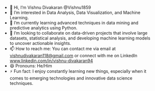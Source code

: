 - 👋 Hi, I’m Vishnu Divakaran @Vishnu1859
- 👀 I’m interested in Data Analysis, Data Visualization, and Machine Learning.
- 🌱 I’m currently learning advanced techniques in data mining and predictive analytics using Python.
- 💞️ I’m looking to collaborate on data-driven projects that involve large datasets, statistical analysis, and developing machine learning models to uncover actionable insights.
- 📫 How to reach me: You can contact me via email at vishnudivakaran118@gmail.com or connect with me on LinkedIn www.linkedin.com/in/vishnu-divakaran94
- 😄 Pronouns: He/Him
- ⚡ Fun fact: I enjoy constantly learning new things, especially when it comes to emerging technologies and innovative data science techniques.

<!---
Vishnu1859/Vishnu1859 is a ✨ special ✨ repository because its `README.md` (this file) appears on your GitHub profile.
You can click the Preview link to take a look at your changes.
--->
